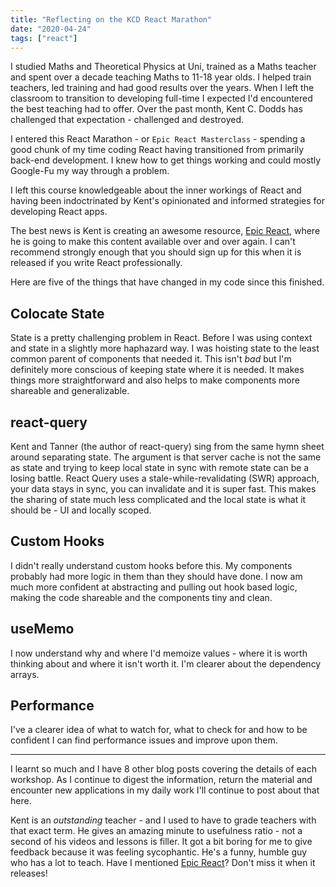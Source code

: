 ```yaml
---
title: "Reflecting on the KCD React Marathon"
date: "2020-04-24"
tags: ["react"]
---
```


I studied Maths and Theoretical Physics at Uni, trained as a Maths teacher and spent over a decade teaching Maths to 11-18 year olds. I helped train teachers, led training and had good results over the years. When I left the classroom to transition to developing full-time I expected I'd encountered the best teaching had to offer. Over the past month, Kent C. Dodds has challenged that expectation - challenged and destroyed.

I entered this React Marathon - or `Epic React Masterclass` - spending a good chunk of my time coding React having transitioned from primarily back-end development. I knew how to get things working and could mostly Google-Fu my way through a problem.

I left this course knowledgeable about the inner workings of React and having been indoctrinated by Kent's opinionated and informed strategies for developing React apps.

The best news is Kent is creating an awesome resource, [Epic React](https://www.epicreact.dev), where he is going to make this content available over and over again. I can't recommend strongly enough that you should sign up for this when it is released if you write React professionally.

Here are five of the things that have changed in my code since this finished.

## Colocate State

State is a pretty challenging problem in React. Before I was using context and state in a slightly more haphazard way. I was hoisting state to the least common parent of components that needed it. This isn't _bad_ but I'm definitely more conscious of keeping state where it is needed. It makes things more straightforward and also helps to make components more shareable and generalizable.

## react-query

Kent and Tanner (the author of react-query) sing from the same hymn sheet around separating state. The argument is that server cache is not the same as state and trying to keep local state in sync with remote state can be a losing battle. React Query uses a stale-while-revalidating (SWR) approach, your data stays in sync, you can invalidate and it is super fast. This makes the sharing of state much less complicated and the local state is what it should be - UI and locally scoped.

## Custom Hooks

I didn't really understand custom hooks before this. My components probably had more logic in them than they should have done. I now am much more confident at abstracting and pulling out hook based logic, making the code shareable and the components tiny and clean.

## useMemo

I now understand why and where I'd memoize values - where it is worth thinking about and where it isn't worth it. I'm clearer about the dependency arrays.

## Performance

I've a clearer idea of what to watch for, what to check for and how to be confident I can find performance issues and improve upon them.

* * *

I learnt so much and I have 8 other blog posts covering the details of each workshop. As I continue to digest the information, return the material and encounter new applications in my daily work I'll continue to post about that here.

Kent is an _outstanding_ teacher - and I used to have to grade teachers with that exact term. He gives an amazing minute to usefulness ratio - not a second of his videos and lessons is filler. It got a bit boring for me to give feedback because it was feeling sycophantic. He's a funny, humble guy who has a lot to teach. Have I mentioned [Epic React](https://epicreact.dev)? Don't miss it when it releases!
